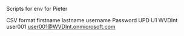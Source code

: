 Scripts for env for Pieter

CSV format
firstname	lastname	username	Password	UPD
U1	WVDInt	user001		user001@WVDInt.onmicrosoft.com
